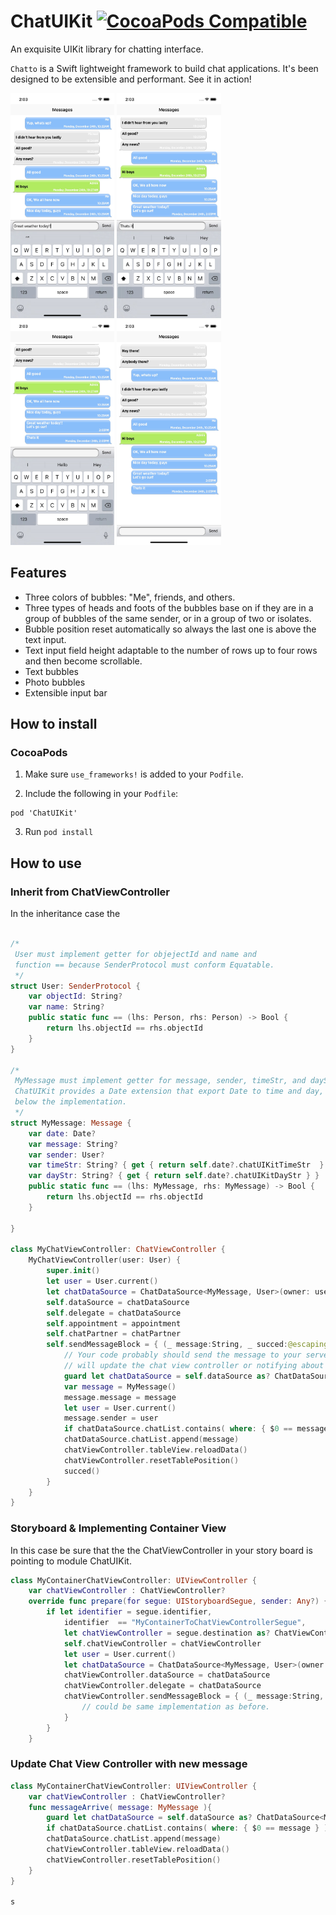 # ChatUIKit [![CocoaPods Compatible](https://img.shields.io/cocoapods/v/ChatUIKit.svg)](https://img.shields.io/cocoapods/v/ChatUIKit.svg)

An exquisite UIKit library for chatting interface.

`Chatto` is a Swift lightweight framework to build chat applications. It's been designed to be extensible and performant. See it in action!

<img src="https://github.com/ideastouch/ChatUIKit/blob/master/images/chat05.png" height="360dp"> <img src="https://github.com/ideastouch/ChatUIKit/blob/master/images/chat10.png" height="360dp"> <img src="https://github.com/ideastouch/ChatUIKit/blob/master/images/chat15.png" height="360dp"> <img src="https://github.com/ideastouch/ChatUIKit/blob/master/images/chat20.png" height="360dp">


## Features
- Three colors of bubbles: "Me", friends, and others.
- Three types of heads and foots of the bubbles base on if they are in a group of bubbles of the same sender, or in a group of two or isolates.
- Bubble position reset automatically so always the last one is above the text input.
- Text input field height adaptable to the number of rows up to four rows and then become scrollable.
- Text bubbles
- Photo bubbles
- Extensible input bar

## How to install
### CocoaPods

1. Make sure `use_frameworks!` is added to your `Podfile`.

2. Include the following in your `Podfile`:
  ```
  pod 'ChatUIKit'
  ```
3. Run `pod install`

## How to use
### Inherit from ChatViewController
In the inheritance case the 
```Swift

/* 
 User must implement getter for objejectId and name and 
 function == because SenderProtocol must conform Equatable.
 */
struct User: SenderProtocol {
    var objectId: String?
    var name: String?
    public static func == (lhs: Person, rhs: Person) -> Bool {
        return lhs.objectId == rhs.objectId
    }
}

/* 
 MyMessage must implement getter for message, sender, timeStr, and dayStr.
 ChatUIKit provides a Date extension that export Date to time and day, see
 below the implementation.
 */
struct MyMessage: Message {
    var date: Date?
    var message: String?
    var sender: User?
    var timeStr: String? { get { return self.date?.chatUIKitTimeStr  } }
    var dayStr: String? { get { return self.date?.chatUIKitDayStr } }    
    public static func == (lhs: MyMessage, rhs: MyMessage) -> Bool {
        return lhs.objectId == rhs.objectId
    }

}

class MyChatViewController: ChatViewController {
	MyChatViewController(user: User) {
		super.init()
		let user = User.current()
        let chatDataSource = ChatDataSource<MyMessage, User>(owner: user, otherName:"Admin")
		self.dataSource = chatDataSource
        self.delegate = chatDataSource
        self.appointment = appointment
        self.chatPartner = chatPartner
        self.sendMessageBlock = { (_ message:String, _ succed:@escaping ()->Void) in
        	// Your code probably should send the message to your server and only when gets the confirmation
        	// will update the chat view controller or notifying about what was the problem.
        	guard let chatDataSource = self.dataSource as? ChatDataSource<PersonMessage, Person> else { return }
            var message = MyMessage()
            message.message = message
            let user = User.current()
            message.sender = user
            if chatDataSource.chatList.contains( where: { $0 == message } ) { return }
            chatDataSource.chatList.append(message)
            chatViewController.tableView.reloadData()
            chatViewController.resetTablePosition()
            succed()
		}
    }
}

```

### Storyboard & Implementing Container View
In this case be sure that the the ChatViewController in your story board is pointing to module ChatUIKit.

```Swift
class MyContainerChatViewController: UIViewController {
    var chatViewController : ChatViewController?
    override func prepare(for segue: UIStoryboardSegue, sender: Any?) {
        if let identifier = segue.identifier,
            identifier  == "MyContainerToChatViewControllerSegue",
            let chatViewController = segue.destination as? ChatViewController {
            self.chatViewController = chatViewController
            let user = User.current()
            let chatDataSource = ChatDataSource<MyMessage, User>(owner: user, otherName:"Admin")
            chatViewController.dataSource = chatDataSource
            chatViewController.delegate = chatDataSource
            chatViewController.sendMessageBlock = { (_ message:String, _ succed:@escaping ()->Void) in
        		// could be same implementation as before.
            }
        }
    }

```

### Update Chat View Controller with new message

```Swift
class MyContainerChatViewController: UIViewController {
    var chatViewController : ChatViewController?
	func messageArrive( message: MyMessage ){
        guard let chatDataSource = self.dataSource as? ChatDataSource<MyMessage, User> else { return }
        if chatDataSource.chatList.contains( where: { $0 == message } ) { return }
        chatDataSource.chatList.append(message)
        chatViewController.tableView.reloadData()
        chatViewController.resetTablePosition()
	}
}

s
